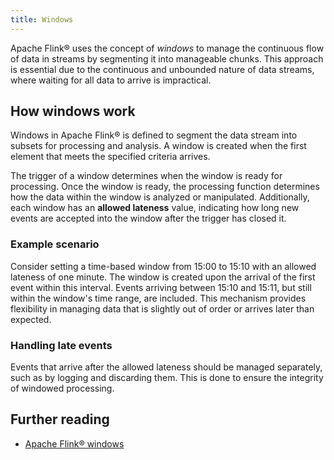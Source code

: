 ```yaml
---
title: Windows
---
```


Apache Flink® uses the concept of *windows* to manage the continuous flow of data in streams by segmenting it into manageable chunks. This approach is essential due to the continuous and unbounded nature of data streams, where waiting for all data to arrive is impractical.

## How windows work

Windows in Apache Flink® is defined to segment the data stream into subsets for
processing and analysis. A window is created when the first element that meets
the specified criteria arrives.

The trigger of a window determines when the window is ready for processing.
Once the window is ready, the processing function determines how the data within the
window is analyzed or manipulated. Additionally, each window has an **allowed lateness**
value, indicating how long new events are accepted into the window after the
trigger has closed it.

### Example scenario

Consider setting a time-based window from 15:00 to 15:10 with an allowed lateness
of one minute. The window is created upon the arrival of the first event within this
interval. Events arriving between 15:10 and 15:11, but still within the window's
time range, are included. This mechanism provides flexibility in managing data that is
slightly out of order or arrives later than expected.

### Handling late events

Events that arrive after the allowed lateness should be managed separately, such as by
logging and discarding them. This is done to ensure the integrity of windowed processing.

## Further reading

- [Apache Flink® windows](https://ci.apache.org/projects/flink/flink-docs-release-1.19/docs/dev/datastream/operators/windows/)
